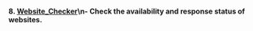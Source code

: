 #### 8. [Website_Checker](8.Website_Checker/)\n- Check the availability and response status of websites.

